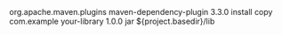 <build>
    <plugins>
        <plugin>
            <groupId>org.apache.maven.plugins</groupId>
            <artifactId>maven-dependency-plugin</artifactId>
            <version>3.3.0</version>
            <executions>
                <execution>
                    <phase>install</phase>
                    <goals>
                        <goal>copy</goal>
                    </goals>
                    <configuration>
                        <artifactItems>
                            <artifactItem>
                                <groupId>com.example</groupId>
                                <artifactId>your-library</artifactId>
                                <version>1.0.0</version>
                                <type>jar</type>
                                <outputDirectory>${project.basedir}/lib</outputDirectory>
                            </artifactItem>
                        </artifactItems>
                    </configuration>
                </execution>
            </executions>
        </plugin>
    </plugins>
</build>
